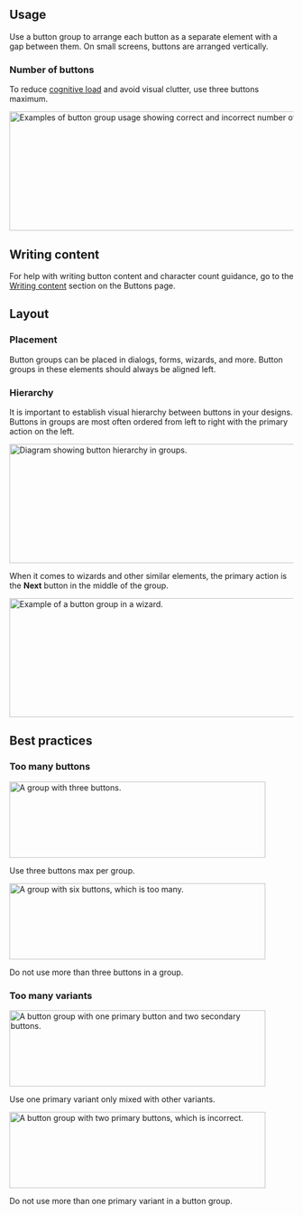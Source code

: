 ## Usage

Use a button group to arrange each button as a separate element with a gap between them. On small screens, buttons are arranged vertically.

### Number of buttons
To reduce [cognitive load](https://www.nngroup.com/articles/minimize-cognitive-load/) and avoid visual clutter, use three buttons maximum.

<uxdot-example color-palette="lightest" width-adjustment="680px">
  <img alt="Examples of button group usage showing correct and incorrect number of buttons." 
    src="../button-group-usage-number-of-buttons.png" width="680" 
    height="211" />
</uxdot-example>

## Writing content

For help with writing button content and character count guidance, go to the [Writing content](/elements/button/guidelines/#writing-content) section on the Buttons page.

## Layout

### Placement
Button groups can be placed in dialogs, forms, wizards, and more. Button groups in these elements should always be aligned left.

### Hierarchy
It is important to establish visual hierarchy between buttons in your designs. Buttons in groups are most often ordered from left to right with the primary action on the left.

<uxdot-example color-palette="lightest" width-adjustment="680px">
  <img alt="Diagram showing button hierarchy in groups." 
    src="../button-group-layout-hierarchy-1.png" width="680" 
    height="211" />
</uxdot-example>

When it comes to wizards and other similar elements, the primary action is the **Next** button in the middle of the group.

<uxdot-example color-palette="lightest" width-adjustment="680px">
  <img alt="Example of a button group in a wizard."
    src="../button-group-layout-hierarchy-2.png" width="680" 
    height="211" />
</uxdot-example>

## Best practices

### Too many buttons

<div class="grid sm-two-columns">
  <uxdot-best-practice variant="do">
    <uxdot-example color-palette="lightest" width-adjustment="454px" slot="image">
      <img alt="A group with three buttons." 
        src="../button-group-best-practice-1-do.png"
        width="454"
        height="135">
    </uxdot-example>
    <p>Use three buttons max per group.</p>
  </uxdot-best-practice>
  <uxdot-best-practice variant="dont">
    <uxdot-example color-palette="lightest" width-adjustment="454px" slot="image">
      <img alt="A group with six buttons, which is too many." 
        src="../button-group-best-practice-1-dont.png"
        width="454"
        height="135">
    </uxdot-example>
    <p>Do not use more than three buttons in a group.</p>
  </uxdot-best-practice>
</div>

### Too many variants

<div class="grid sm-two-columns">
  <uxdot-best-practice variant="do">
    <uxdot-example color-palette="lightest" width-adjustment="454px" slot="image">
      <img alt="A button group with one primary button and two secondary buttons." 
        src="../button-group-best-practice-2-do.png"
        width="454"
        height="135">
    </uxdot-example>
    <p>Use one primary variant only mixed with other variants.</p>
  </uxdot-best-practice>
  <uxdot-best-practice variant="dont">
    <uxdot-example color-palette="lightest" width-adjustment="454px" slot="image">
      <img alt="A button group with two primary buttons, which is incorrect." 
        src="../button-group-best-practice-2-dont.png"
        width="454"
        height="135">
    </uxdot-example>
    <p>Do not use more than one primary variant in a button group.</p>
  </uxdot-best-practice>
</div>
